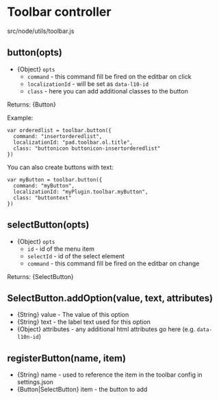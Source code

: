 # Toolbar controller

src/node/utils/toolbar.js

## button(opts)

-   {Object} `opts`
    -   `command` - this command fill be fired on the editbar on click
    -   `localizationId` - will be set as `data-l10-id`
    -   `class` - here you can add additional classes to the button

Returns: {Button}

Example:

```
var orderedlist = toolbar.button({
  command: "insertorderedlist",
  localizationId: "pad.toolbar.ol.title",
  class: "buttonicon buttonicon-insertorderedlist"
})
```

You can also create buttons with text:

```
var myButton = toolbar.button({
  command: "myButton",
  localizationId: "myPlugin.toolbar.myButton",
  class: "buttontext"
})
```

## selectButton(opts)

-   {Object} `opts`
    -   `id` - id of the menu item
    -   `selectId` - id of the select element
    -   `command` - this command fill be fired on the editbar on change

Returns: {SelectButton}

## SelectButton.addOption(value, text, attributes)

-   {String} value - The value of this option
-   {String} text - the label text used for this option
-   {Object} attributes - any additional html attributes go here (e.g. `data-l10n-id`)

## registerButton(name, item)

-   {String} name - used to reference the item in the toolbar config in settings.json
-   {Button|SelectButton} item - the button to add
